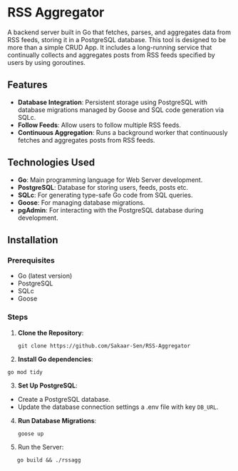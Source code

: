 # RSS Aggregator

A backend server built in Go that fetches, parses, and aggregates data from RSS feeds, storing it in a PostgreSQL database. This tool is designed to be more than a simple CRUD App. It includes a long-running service that continually collects and aggregates posts from RSS feeds specified by users by using goroutines.

## Features

- **Database Integration**: Persistent storage using PostgreSQL with database migrations managed by Goose and SQL code generation via SQLc.
- **Follow Feeds**: Allow users to follow multiple RSS feeds.
- **Continuous Aggregation**: Runs a background worker that continuously fetches and aggregates posts from RSS feeds.

## Technologies Used

- **Go**: Main programming language for Web Server development.
- **PostgreSQL**: Database for storing users, feeds, posts etc.
- **SQLc**: For generating type-safe Go code from SQL queries.
- **Goose**: For managing database migrations.
- **pgAdmin**: For interacting with the PostgreSQL database during development.

## Installation

### Prerequisites

- Go (latest version)
- PostgreSQL
- SQLc
- Goose

### Steps

1. **Clone the Repository**:
   ```
   git clone https://github.com/Sakaar-Sen/RSS-Aggregator
   ```
2. **Install Go dependencies**:
  ```
 go mod tidy
```
3. **Set Up PostgreSQL**:
- Create a PostgreSQL database.
- Update the database connection settings a .env file with key `DB_URL`.

4. **Run Database Migrations**:
   ```
   goose up
   ```
5. Run the Server:
 ```
    go build && ./rssagg
 ```
   
   



